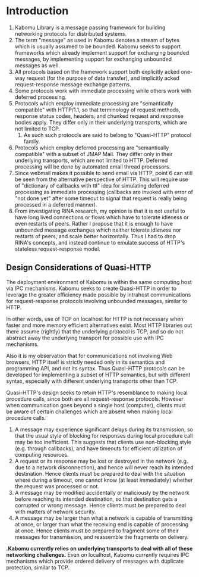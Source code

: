 # Introduction

1. Kabomu Library is a message passing framework for building networking protocols for distributed systems.
2. The term "message" as used in Kabomu denotes a stream of bytes which is usually assumed to be bounded. Kabomu seeks to support frameworks which already implement support for exchanging bounded messages, by implementing support for exchanging unbounded messages as well.
3. All protocols based on the framework support both explicitly acked one-way request (for the purpose of data transfer), and implicitly acked request-response message exchange patterns.
4. Some protocols work with immediate processing while others work with deferred processing.
5. Protocols which employ immediate processing are "semantically compatible" with HTTP/1.1, so that terminology of request methods, response status codes, headers, and chunked request and response bodies apply. They differ only in their underlying transports, which are not limited to TCP.
   1. As such such protocols are said to belong to "Quasi-HTTP" protocol family.
6. Protocols which employ deferred processing are "semantically compatible" with a subset of JMAP Mail. They differ only in their underlying transports, which are not limited to HTTP. Deferred processing will be done by automated email thread processors. 
7. Since webmail makes it possible to send email via HTTP, point 6 can still be seen from the alternative perspective of HTTP. This will require use of "dictionary of callbacks with ttl" idea for simulating deferred processing as immediate processing (callbacks are invoked with error of "not done yet" after some timeout to signal that request is really being processed in a deferred manner).
8. From investigating RINA research, my opinion is that it is not useful to have long lived connections or flows which have to tolerate idleness or even restarts of peers. Rather I propose that it is enough to have unbounded message exchanges which neither tolerate idleness nor restarts of peers, and scale better horizontally. Thus I had to drop RINA's concepts, and instead continue to emulate success of HTTP's stateless request-response model.

## Design Considerations of Quasi-HTTP

The deployment environment of Kabomu is within the same computing host via IPC mechanisms. Kabomu seeks to create Quasi-HTTP in order to leverage the greater efficiency made possible by intrahost communications for request-response protocols involving unbounded messages, similar to HTTP. 

In other words, use of TCP on localhost for HTTP is not necessary when faster and more memory efficient alternatives exist. Most HTTP libraries out there assume (rightly) that the underlying protocol is TCP, and so do not abstract away the underlying transport for possible use with IPC mechanisms.

Also it is my observation that for communications not involving Web browsers, HTTP itself is strictly needed only in its semantics and programming API, and not its syntax. Thus Quasi-HTTP protocols can be developed for implementing a subset of HTTP semantics, but with different syntax, especially with different underlying transports other than TCP.

Quasi-HTTP's design seeks to retain HTTP's resemblance to making local procedure calls, since both are all request-response protocols. However when communication goes beyond a single host (computer), clients must be aware of certain challenges which are absent when making local procedure calls.

1. A message may experience significant delays during its transmission, so that the usual style of blocking for responses during local procedure call may be too inefficient. This suggests that clients use non-blocking style (e.g. through callbacks), and have timeouts for efficient utilization of computing resources.
2. A request or its response may be lost or destroyed in the network (e.g. due to a network disconnection), and hence will never reach its intended destination. Hence clients must be prepared to deal with the situation where during a timeout, one cannot know (at least immediately) whether the request was processed or not.
3. A message may be modified accidentally or maliciously by the network before reaching its intended destination, so that destination gets a corrupted or wrong message. Hence clients must be prepared to deal with matters of network security.
3. A message may be larger than what a network is capable of transmitting at once, or larger than what the receiving end is capable of processing at once. Hence clients must be prepared to fragment some of their messages for transmission, and reassemble the fragments on delivery.

**.Kabomu currently relies on underlying transports to deal with all of these networking challenges.** Even on localhost, Kabomu currently requires IPC mechanisms which provide ordered delivery of messages with duplicate protection, similar to TCP.